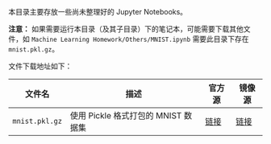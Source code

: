 本目录主要存放一些尚未整理好的 Jupyter Notebooks。

**注意：** 如果需要运行本目录（及其子目录）下的笔记本，可能需要下载其他文件，如 `Machine Learning Homework/Others/MNIST.ipynb` 需要此目录下存在 `mnist.pkl.gz`。

文件下载地址如下：

| 文件名         | 描述                                | 官方源                                                  | 镜像源                                                       |
| -------------- | ----------------------------------- | ------------------------------------------------------- | ------------------------------------------------------------ |
| `mnist.pkl.gz` | 使用 Pickle 格式打包的 MNIST 数据集 | [链接](http://deeplearning.net/data/mnist/mnist.pkl.gz) | [链接](https://hanlinyang.coding.me/mirrors-and-archives/machine-learning/mnist/pickle-formatted/mnist.pkl.gz) |

